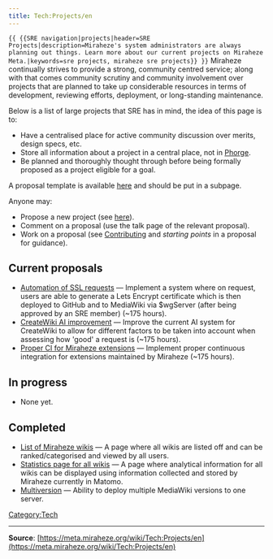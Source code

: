 ```yaml
---
title: Tech:Projects/en
---
```


 `{{ {{SRE navigation|projects|header=SRE Projects|description=Miraheze's system administrators are always planning out things. Learn more about our current projects on Miraheze Meta.|keywords=sre projects, miraheze sre projects}} }}`
Miraheze continually strives to provide a strong, community centred service; along with that comes community scrutiny and community involvement over projects that are planned to take up considerable resources in terms of development, reviewing efforts, deployment, or long-standing maintenance.

Below is a list of large projects that SRE has in mind, the idea of this page is to:
* Have a centralised place for active community discussion over merits, design specs, etc.
* Store all information about a project in a central place, not in [Phorge](https://meta.miraheze.org/wiki/Phorge).
* Be planned and thoroughly thought through before being formally proposed as a project eligible for a goal.

A proposal template is available [here](https://meta.miraheze.org/wiki//Template) and should be put in a subpage.

Anyone may:
* Propose a new project (see [here](https://meta.miraheze.org/wiki//Template)).
* Comment on a proposal (use the talk page of the relevant proposal).
* Work on a proposal (see [Contributing](https://meta.miraheze.org/wiki/Contributing) and *starting points* in a proposal for guidance).

## Current proposals 

* [Automation of SSL requests](https://meta.miraheze.org/wiki//Automation_of_SSL_requests) — Implement a system where on request, users are able to generate a Lets Encrypt certificate which is then deployed to GitHub and to MediaWiki via $wgServer (after being approved by an SRE member) (~175 hours).
* [CreateWiki AI improvement](https://meta.miraheze.org/wiki//CreateWiki_AI_improvement) — Improve the current AI system for CreateWiki to allow for different factors to be taken into account when assessing how 'good' a request is (~175 hours).
* [Proper CI for Miraheze extensions](https://meta.miraheze.org/wiki//Proper_CI_for_Miraheze_extensions) — Implement proper continuous integration for extensions maintained by Miraheze (~175 hours).

## In progress 

* None yet.

## Completed 

* [List of Miraheze wikis](https://meta.miraheze.org/wiki//Miraheze_Wiki_List) — A page where all wikis are listed off and can be ranked/categorised and viewed by all users.
* [Statistics page for all wikis](https://meta.miraheze.org/wiki//Wiki_Statistics_Special_Page) — A page where analytical information for all wikis can be displayed using information collected and stored by Miraheze currently in Matomo.
* [Multiversion](https://meta.miraheze.org/wiki//Multiversion) — Ability to deploy multiple MediaWiki versions to one server.

[Category:Tech](https://meta.miraheze.org/wiki/Category:Tech)

----
**Source**: [https://meta.miraheze.org/wiki/Tech:Projects/en](https://meta.miraheze.org/wiki/Tech:Projects/en)
